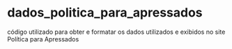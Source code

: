 # dados_politica_para_apressados
código utilizado para obter e formatar os dados utilizados e exibidos no site Política para Apressados
